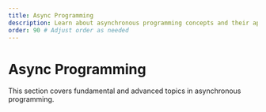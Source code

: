 ```yaml
---
title: Async Programming
description: Learn about asynchronous programming concepts and their application.
order: 90 # Adjust order as needed
---
```


# Async Programming

This section covers fundamental and advanced topics in asynchronous programming.
